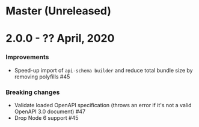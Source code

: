 # Master (Unreleased)

# 2.0.0 - ?? April, 2020

### Improvements

- Speed-up import of `api-schema builder` and reduce total bundle size by removing polyfills #45

### Breaking changes

- Validate loaded OpenAPI specification (throws an error if it's not a valid OpenAPI 3.0 document) #47
- Drop Node 6 support #45